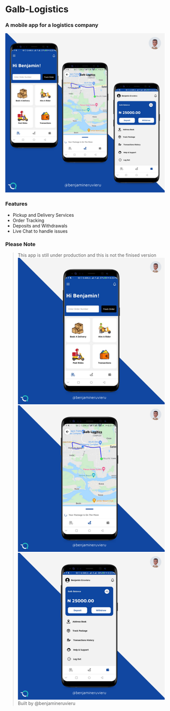 # Galb-Logistics
### A mobile app for a logistics company 
![App Screens](doc/images/1.png)
### Features
- Pickup and Delivery Services
- Order Tracking
- Deposits and Withdrawals
- Live Chat to handle issues
### Please Note
> This app is still under production and this is not the finised version
![App Screens](doc/images/2.png)
![App Screens](doc/images/3.png)
![App Screens](doc/images/4.png)
Built by @benjamineruvieru
